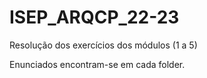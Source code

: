 # ISEP_ARQCP_22-23
Resolução dos exercícios dos módulos (1 a 5)

Enunciados encontram-se em cada folder.
